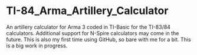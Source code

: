 # TI-84_Arma_Artillery_Calculator
 An artillery calculator for Arma 3 coded in TI-Basic for the TI-83/84 calculators. Additional support for N-Spire calculators may come in the future. 
 This is also my first time using GitHub, so bare with me for a bit.
 This is a big work in progress.